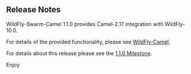 Release Notes
-------------------

WildFly-Swarm-Camel 1.1.0 provides Camel-2.17 integration with WildFly-10.0.

For details of the provided functionality, please see [WildFly-Camel](https://github.com/wildfly-extras/wildfly-camel/releases/tag/4.1.0). 

For details about this release please see the [1.1.0 Milestone](https://github.com/wildfly-swarm/wildfly-swarm-camel/issues?q=milestone%3A1.1.0).

Enjoy
